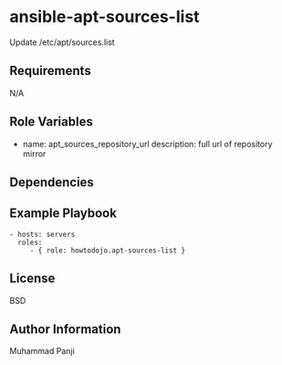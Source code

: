 ansible-apt-sources-list
=========

Update /etc/apt/sources.list

Requirements
------------

N/A


Role Variables
--------------

- name: apt_sources_repository_url
  description: full url of repository mirror

Dependencies
------------

Example Playbook
----------------

    - hosts: servers
      roles:
         - { role: howtodojo.apt-sources-list }

License
-------

BSD

Author Information
------------------

Muhammad Panji